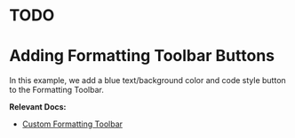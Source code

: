 # TODO
# Adding Formatting Toolbar Buttons

In this example, we add a blue text/background color and code style button to the Formatting Toolbar.

**Relevant Docs:**

- [Custom Formatting Toolbar](/docs/formatting-toolbar#custom-formatting-toolbar)